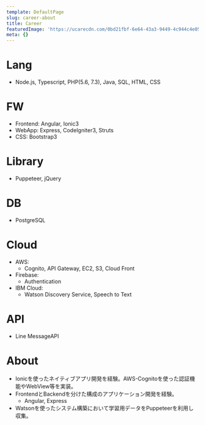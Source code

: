 ```yaml
---
template: DefaultPage
slug: career-about
title: Career
featuredImage: 'https://ucarecdn.com/0bd21fbf-6e64-43a3-9449-4c944c4e05da/'
meta: {}
---
```

# Lang
- Node.js, Typescript, PHP(5.6, 7.3), Java, SQL, HTML, CSS

# FW
- Frontend: Angular, Ionic3  
- WebApp: Express, CodeIgniter3, Struts  
- CSS: Bootstrap3

# Library
- Puppeteer, jQuery

# DB
- PostgreSQL

# Cloud
- AWS:  
  - Cognito, API Gateway, EC2, S3, Cloud Front  
- Firebase:  
  - Authentication  
- IBM Cloud:  
  - Watson Discovery Service, Speech to Text

# API

- Line MessageAPI

# About

- Ionicを使ったネイティブアプリ開発を経験。AWS-Cognitoを使った認証機能やWebView等を実装。
- FrontendとBackendを分けた構成のアプリケーション開発を経験。
  - Angular, Express
- Watsonを使ったシステム構築において学習用データをPuppeteerを利用し収集。
